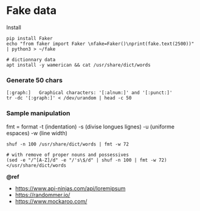 # Fake data

Install
```
pip install Faker
echo "from faker import Faker \nfake=Faker()\nprint(fake.text(2500))" | python3 > ~/fake

# dictionnary data
apt install -y wamerican && cat /usr/share/dict/words
```

### Generate 50 chars
```
[:graph:]   Graphical characters: '[:alnum:]' and '[:punct:]'
tr -dc '[:graph:]' < /dev/urandom | head -c 50
```

### Sample manipulation

fmt = format -t (indentation) -s (divise longues lignes) -u (uniforme espaces) -w (line width)
```
shuf -n 100 /usr/share/dict/words | fmt -w 72

# with remove of proper nouns and possessives
(sed -e "/^[A-Z]/d" -e "/'s\$/d" | shuf -n 100 | fmt -w 72) </usr/share/dict/words
```

**@ref**  
- https://www.api-ninjas.com/api/loremipsum
- https://randommer.io/
- https://www.mockaroo.com/
